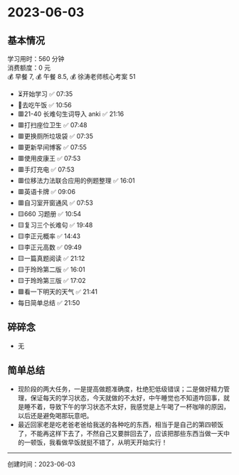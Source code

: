 # 2023-06-03

## 基本情况

学习用时：560 分钟  
消费额度：0 元  
💰 早餐 7, 💰 午餐 8.5, 💰 徐涛老师核心考案 51

-   ⏳开始学习 ✅ 07:35
-   🍕去吃午饭 ✅ 10:56
-   🟥21-40 长难句生词导入 anki ✅ 21:16
-   🟥打扫座位卫生 ✅ 07:48
-   🟥更换厕所垃圾袋 ✅ 07:35
-   🟥更新早间博客 ✅ 07:55
-   🟥使用皮康王 ✅ 07:53
-   🟥手灯充电 ✅ 07:53
-   🟥位移法力法联合应用的例题整理 ✅ 16:01
-   🟥英语卡牌 ✅ 09:06
-   🟥自习室开窗通风 ✅ 07:53
-   🟨660 习题册 ✅ 10:54
-   🟨复习三个长难句 ✅ 19:48
-   🟨李正元概率 ✅ 14:43
-   🟨李正元高数 ✅ 09:49
-   🟨一篇真题阅读 ✅ 21:12
-   🟨于玲玲第二版 ✅ 16:01
-   🟨于玲玲第三版 ✅ 17:02
-   🟩看一下明天的天气 ✅ 21:41
-   每日简单总结 ✅ 21:50

## 碎碎念

- 无

## 简单总结

-   现阶段的两大任务，一是提高做题准确度，杜绝犯低级错误；二是做好精力管理，保证每天的学习状态，今天就做的不太好，中午睡觉也不知道咋回事，就是睡不着，导致下午的学习状态不太好，我感觉是上午喝了一杯咖啡的原因，以后还是避免喝那玩意吧。
-   最近回家老是吃老爸老爸给我送的各种吃的东西，相当于是自己的第四顿饭了，不能再这样下去了，不然自己又要胖回去了，应该把那些东西当做一天中的一顿饭，我看做早饭就挺不错了，从明天开始实行！

---

创建时间：2023-06-03